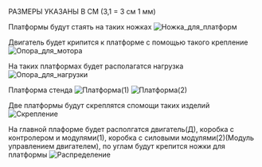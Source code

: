 
  РАЗМЕРЫ УКАЗАНЫ В СМ (3,1 = 3 см 1 мм)
  
  Платформы будут стаять на таких ножках 
 ![Ножка_для_платформ](https://user-images.githubusercontent.com/30371783/179420786-992bab56-0922-4bb6-becc-4616a87ec9da.png)

 
Двигатель будет крипится к платформе с помощью такого крепление
![Опора_для_мотора](https://user-images.githubusercontent.com/30371783/179420829-8a872d9a-ecec-4a0d-b01f-262b4249ec0d.png)

На таких платформах будет располагатся нагрузка
![Опора_для_нагрузки](https://user-images.githubusercontent.com/30371783/179420857-e9f94b84-707f-4ddb-b0a3-171cb1f68e93.png)


Платформа стенда
![Платформа(1)](https://user-images.githubusercontent.com/30371783/179420893-c3530e34-fed1-43b5-b9bb-eb819ecebb12.png)
![Платформа(2)](https://user-images.githubusercontent.com/30371783/179420894-bb076dc0-10fc-4b39-83ce-1228b5b225d8.png)

Две платформы будут скреплятся спомощи таких изделий
![Скрепление](https://user-images.githubusercontent.com/30371783/179420908-8c7e4753-0607-4693-a33e-bf0506ca0fef.png)

На главной плаформе будет располгатся двигатель(Д), коробка с контролером и модулями(1), коробка с силовыми модулями(2)(Модуль управлением двигателем), по углам будут крепится ножки для платформы
![Распределение](https://user-images.githubusercontent.com/30371783/179421228-dc979f6e-86d8-45e9-9c47-92026b9332c5.png)
